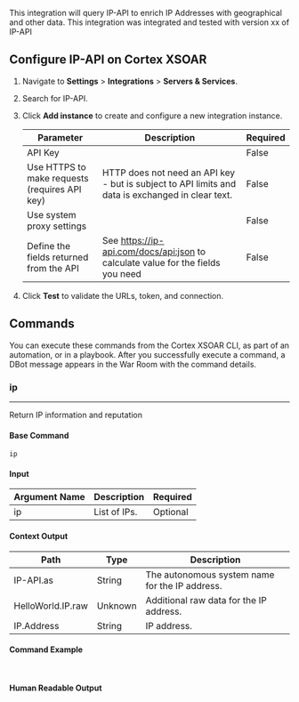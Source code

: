 This integration will query IP-API to enrich IP Addresses with geographical and other data.
This integration was integrated and tested with version xx of IP-API

## Configure IP-API on Cortex XSOAR

1. Navigate to **Settings** > **Integrations** > **Servers & Services**.
2. Search for IP-API.
3. Click **Add instance** to create and configure a new integration instance.

    | **Parameter** | **Description** | **Required** |
    | --- | --- | --- |
    | API Key |  | False |
    | Use HTTPS to make requests (requires API key) | HTTP does not need an API key - but is subject to API limits and data is exchanged in clear text. | False |
    | Use system proxy settings |  | False |
    | Define the fields returned from the API | See https://ip-api.com/docs/api:json to calculate value for the fields you need | False |

4. Click **Test** to validate the URLs, token, and connection.
## Commands
You can execute these commands from the Cortex XSOAR CLI, as part of an automation, or in a playbook.
After you successfully execute a command, a DBot message appears in the War Room with the command details.
### ip
***
Return IP information and reputation


#### Base Command

`ip`
#### Input

| **Argument Name** | **Description** | **Required** |
| --- | --- | --- |
| ip | List of IPs. | Optional | 


#### Context Output

| **Path** | **Type** | **Description** |
| --- | --- | --- |
| IP-API.as | String | The autonomous system name for the IP address. | 
| HelloWorld.IP.raw | Unknown | Additional raw data for the IP address. | 
| IP.Address | String | IP address. | 


#### Command Example
``` ```

#### Human Readable Output


